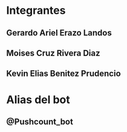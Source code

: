 # Integrantes
 ## Gerardo Ariel Erazo Landos
 ## Moises Cruz Rivera Diaz
 ## Kevin Elias Benitez Prudencio

# Alias del bot

## @Pushcount_bot



